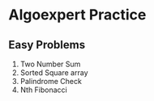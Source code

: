 # Algoexpert Practice

## Easy Problems

1. Two Number Sum
2. Sorted Square array
3. Palindrome Check
4. Nth Fibonacci